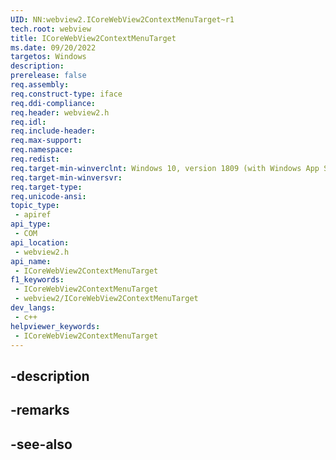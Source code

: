 ```yaml
---
UID: NN:webview2.ICoreWebView2ContextMenuTarget~r1
tech.root: webview
title: ICoreWebView2ContextMenuTarget
ms.date: 09/20/2022
targetos: Windows
description: 
prerelease: false
req.assembly: 
req.construct-type: iface
req.ddi-compliance: 
req.header: webview2.h
req.idl: 
req.include-header: 
req.max-support: 
req.namespace: 
req.redist: 
req.target-min-winverclnt: Windows 10, version 1809 (with Windows App SDK 1.1 or later)
req.target-min-winversvr: 
req.target-type: 
req.unicode-ansi: 
topic_type:
 - apiref
api_type:
 - COM
api_location:
 - webview2.h
api_name:
 - ICoreWebView2ContextMenuTarget
f1_keywords:
 - ICoreWebView2ContextMenuTarget
 - webview2/ICoreWebView2ContextMenuTarget
dev_langs:
 - c++
helpviewer_keywords:
 - ICoreWebView2ContextMenuTarget
---
```


## -description

## -remarks

## -see-also

